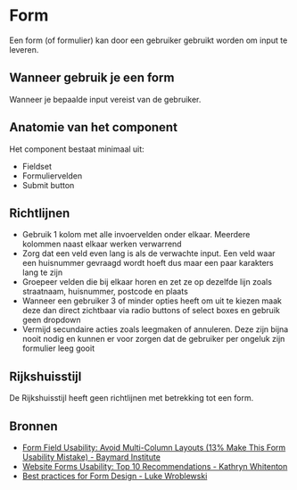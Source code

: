 # Form

Een form (of formulier) kan door een gebruiker gebruikt worden om input te leveren.

## Wanneer gebruik je een form

Wanneer je bepaalde input vereist van de gebruiker.

## Anatomie van het component

Het component bestaat minimaal uit:

- Fieldset
- Formuliervelden
- Submit button

## Richtlijnen

- Gebruik 1 kolom met alle invoervelden onder elkaar. Meerdere kolommen naast elkaar werken verwarrend
- Zorg dat een veld even lang is als de verwachte input. Een veld waar een huisnummer gevraagd wordt hoeft dus maar een paar karakters lang te zijn
- Groepeer velden die bij elkaar horen en zet ze op dezelfde lijn zoals straatnaam, huisnummer, postcode en plaats
- Wanneer een gebruiker 3 of minder opties heeft om uit te kiezen maak deze dan direct zichtbaar via radio buttons of select boxes en gebruik geen dropdown
- Vermijd secundaire acties zoals leegmaken of annuleren. Deze zijn bijna nooit nodig en kunnen er voor zorgen dat de gebruiker per ongeluk zijn formulier leeg gooit

## Rijkshuisstijl

De Rijkshuisstijl heeft geen richtlijnen met betrekking tot een form.

## Bronnen

- [Form Field Usability: Avoid Multi-Column Layouts (13% Make This Form Usability Mistake) - Baymard Institute](https://web.archive.org/web/20220412085355/https://baymard.com/blog/avoid-multi-column-forms)
- [Website Forms Usability: Top 10 Recommendations - Kathryn Whitenton](https://web.archive.org/web/20220608231101/https://www.nngroup.com/articles/web-form-design/)
- [Best practices for Form Design - Luke Wroblewski](https://web.archive.org/web/20220614224613/http://static.lukew.com/webforms_lukew.pdf)
